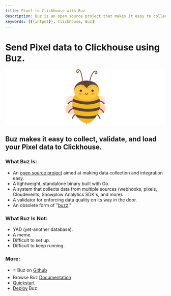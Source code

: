 ```yaml
---
title: Pixel to Clickhouse with Buz
description: Buz is an open source project that makes it easy to collect, validate, and load Pixel data to Clickhouse.
keywords: [{{intput}}, Clickhouse, Buz]
---
```


# Send Pixel data to Clickhouse using Buz.

![buzz](../../../static/img/buzz.png)


## Buz makes it easy to collect, validate, and load your Pixel data to Clickhouse.


### What Buz Is:

- An [open source project](https://github.com/silverton-io/buz) aimed at making data collection and integration easy.
- A lightweight, standalone binary built with Go.
- A system that collects data from multiple sources (webhooks, pixels, Cloudevents, Snowplow Analytics SDK's, and more).
- A validator for enforcing data quality on its way in the door.
- An obsolete form of "[buzz](https://www.merriam-webster.com/dictionary/buzz)."


### What Buz Is Not:

- YAD (yet-another database).
- A meme.
- Difficult to set up.
- Difficult to keep running.


### More:
- ⭐ Buz on [Github](https://github.com/silverton-io/buz)
- Browse Buz [Documentation](/)
- [Quickstart](/examples/quickstart)
- [Deploy](category/deploying-buz) Buz
